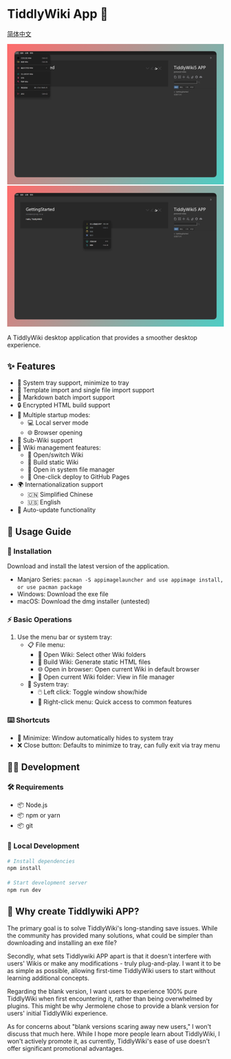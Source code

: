 # TiddlyWiki App 🌟

[简体中文](./README.zh-CN.md)

![img](./banner04.png)
![img](./banner03.png)

A TiddlyWiki desktop application that provides a smoother desktop experience.

## ✨ Features

- 🔧 System tray support, minimize to tray
- 📂 Template import and single file import support
- 📂 Markdown batch import support
- 🔒 Encrypted HTML build support
- 🚀 Multiple startup modes:
  - 💻 Local server mode
  - 🌐 Browser opening
- 📄 Sub-Wiki support
- 📝 Wiki management features:
  - 📂 Open/switch Wiki
  - 🔨 Build static Wiki
  - 📁 Open in system file manager
  - 🚀 One-click deploy to GitHub Pages
- 🌍 Internationalization support
  - 🇨🇳 Simplified Chinese
  - 🇺🇸 English
- 🔄 Auto-update functionality

## 📖 Usage Guide

### 🔰 Installation

Download and install the latest version of the application.

* Manjaro Series: `pacman -S appimagelauncher and use appimage install, or use pacman package`
* Windows: Download the exe file
* macOS: Download the dmg installer (untested)

### ⚡ Basic Operations

1. Use the menu bar or system tray:
   - 📋 File menu:
     - 📂 Open Wiki: Select other Wiki folders
     - 🔨 Build Wiki: Generate static HTML files
     - 🌐 Open in browser: Open current Wiki in default browser
     - 📁 Open current Wiki folder: View in file manager
   - 🔽 System tray:
     - 🖱️ Left click: Toggle window show/hide
     - 📌 Right-click menu: Quick access to common features

### ⌨️ Shortcuts

- 🔽 Minimize: Window automatically hides to system tray
- ❌ Close button: Defaults to minimize to tray, can fully exit via tray menu

## 👨‍💻 Development

### 🛠️ Requirements

- 📦 Node.js
- 📦 npm or yarn
- 📦 git

### 🚀 Local Development

```bash
# Install dependencies
npm install

# Start development server
npm run dev
```

## 🤔 Why create Tiddlywiki APP?

The primary goal is to solve TiddlyWiki's long-standing save issues. While the community has provided many solutions, what could be simpler than downloading and installing an exe file?

Secondly, what sets Tiddlywiki APP apart is that it doesn't interfere with users' Wikis or make any modifications - truly plug-and-play. I want it to be as simple as possible, allowing first-time TiddlyWiki users to start without learning additional concepts.

Regarding the blank version, I want users to experience 100% pure TiddlyWiki when first encountering it, rather than being overwhelmed by plugins. This might be why Jermolene chose to provide a blank version for users' initial TiddlyWiki experience.

As for concerns about "blank versions scaring away new users," I won't discuss that much here. While I hope more people learn about TiddlyWiki, I won't actively promote it, as currently, TiddlyWiki's ease of use doesn't offer significant promotional advantages.